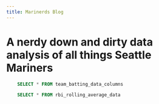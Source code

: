 ```yaml
---
title: Marinerds Blog
---
```


# A nerdy down and dirty data analysis of all things Seattle Mariners

```sql team_batting_columns
    SELECT * FROM team_batting_data_columns
```

<Dropdown
    data={team_batting_columns} 
    name=team_batting_column_selector
    value=index
/>

<BarChart 
    data={query_name} 
    x=Team
    y={inputs.team_batting_column_selector.value}
/>

```sql rbi_rolling_avg
    SELECT * FROM rbi_rolling_average_data
```

<LineChart 
    data={rbi_rolling_avg}  
    x=Date
    y=rbi_rolling_avg
    title='RBI Rolling Average'
/>